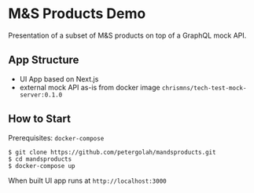 # M&S Products Demo

Presentation of a subset of M&S products on top of a GraphQL mock API.

## App Structure

* UI App based on Next.js
* external mock API as-is from docker image `chrismns/tech-test-mock-server:0.1.0`

## How to Start

Prerequisites: `docker-compose`

```
$ git clone https://github.com/petergolah/mandsproducts.git
$ cd mandsproducts
$ docker-compose up
```

When built UI app runs at `http://localhost:3000`
